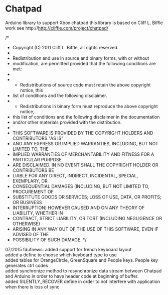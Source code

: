 # Chatpad
Arduino library to support Xbox chatpad this library is based on Cliff L. Biffle work see http://http://cliffle.com/project/chatpad/

/*
 * Copyright (C) 2011 Cliff L. Biffle, all rights reserved.
 *
 * Redistribution and use in source and binary forms, with or without
 * modification, are permitted provided that the following conditions are met:
 *
 * - Redistributions of source code must retain the above copyright notice, this
 *   list of conditions and the following disclaimer.
 * - Redistributions in binary form must reproduce the above copyright notice,
 *   this list of conditions and the following disclaimer in the documentation
 *   and/or other materials provided with the distribution.
 *
 * THIS SOFTWARE IS PROVIDED BY THE COPYRIGHT HOLDERS AND CONTRIBUTORS "AS IS"
 * AND ANY EXPRESS OR IMPLIED WARRANTIES, INCLUDING, BUT NOT LIMITED TO, THE
 * IMPLIED WARRANTIES OF MERCHANTABILITY AND FITNESS FOR A PARTICULAR PURPOSE
 * ARE DISCLAIMED. IN NO EVENT SHALL THE COPYRIGHT HOLDER OR CONTRIBUTORS BE
 * LIABLE FOR ANY DIRECT, INDIRECT, INCIDENTAL, SPECIAL, EXEMPLARY, OR
 * CONSEQUENTIAL DAMAGES (INCLUDING, BUT NOT LIMITED TO, PROCUREMENT OF
 * SUBSTITUTE GOODS OR SERVICES; LOSS OF USE, DATA, OR PROFITS; OR BUSINESS
 * INTERRUPTION) HOWEVER CAUSED AND ON ANY THEORY OF LIABILITY, WHETHER IN
 * CONTRACT, STRICT LIABILITY, OR TORT (INCLUDING NEGLIGENCE OR OTHERWISE)
 * ARISING IN ANY WAY OUT OF THE USE OF THIS SOFTWARE, EVEN IF ADVISED OF THE
 * POSSIBILITY OF SUCH DAMAGE.
 */

07/2015 fdufnews:
    added support for french keyboard layout  
    added a define to choose which keyboard type to use  
    added tables for OrangeCircle, GreenSquare and People keys. People key generates ctrl codes  
    added synchronize method to resynchronize data stream between Chatpad and Arduino in order to have header code at beginning of buffer.  
    added SILENTLY_RECOVER define in order to not interfere with application when there is loss of sync
    
